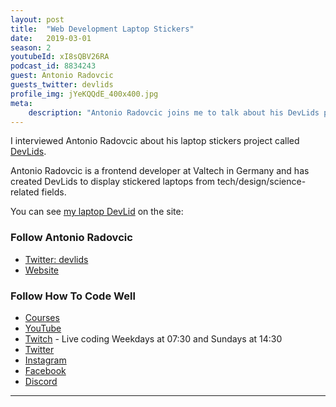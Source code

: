 ```yaml
---
layout: post
title:  "Web Development Laptop Stickers"
date:   2019-03-01
season: 2
youtubeId: xI8sQBV26RA
podcast_id: 8834243
guest: Antonio Radovcic
guests_twitter: devlids
profile_img: jYeKQQdE_400x400.jpg
meta:
    description: "Antonio Radovcic joins me to talk about his DevLids project.  Get you laptop lid on Devlids!"
---
```


I interviewed Antonio Radovcic about his laptop stickers project called [DevLids](http://devlids.com). 

Antonio Radovcic is a frontend developer at Valtech in Germany and has created DevLids to display stickered laptops from tech/design/science-related fields.

You can see [my laptop DevLid](https://devlids.com/lids/pfwd) on the site: 

### Follow Antonio Radovcic
- [Twitter: devlids](https://twitter.com/devlids) 
- [Website](http://devlids.com)

### Follow How To Code Well
- [Courses](http://howtocodewell.net)
- [YouTube](http://youtube.com/howtocodewell)
- [Twitch](http://twitch.tv/howtocodewell) - Live coding Weekdays at 07:30 and Sundays at 14:30
- [Twitter](https://twitter.com/howtocodewell)
- [Instagram](http://instagram.com/howtocodewell/)
- [Facebook](http://facebook.com/howtocodewell/)
- [Discord](http://howtocodewell.net/discord)

-------------------------------

